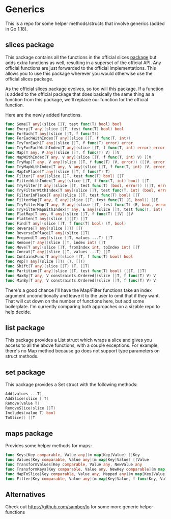 # Generics

This is a repo for some helper methods/structs that involve generics (added in Go 1.18).

## slices package

This package contains all the functions in the official slices [package](https://pkg.go.dev/golang.org/x/exp/slices#Insert) but adds extra functions as well, resulting in a superset of the official API. Any official functions are just forwarded to the official implementations. This allows you to use this package wherever you would otherwise use the official slices package.

As the official slices package evolves, so too will this package. If a function is added to the official package that does basically the same thing as a function from this package, we'll replace our function for the official function.

Here are the newly added functions.

```go
func Some[T any](slice []T, test func(T) bool) bool
func Every[T any](slice []T, test func(T) bool) bool
func ForEach[T any](slice []T, f func(T))
func ForEachWithIndex[T any](slice []T, f func(T, int))
func TryForEach[T any](slice []T, f func(T) error) error
func TryForEachWithIndex[T any](slice []T, f func(T, int) error) error
func Map[T any, V any](slice []T, f func(T) V) []V
func MapWithIndex[T any, V any](slice []T, f func(T, int) V) []V
func TryMap[T any, V any](slice []T, f func(T) (V, error)) ([]V, error)
func TryMapWithIndex[T any, V any](slice []T, f func(T, int) (V, error)) ([]V, error)
func MapInPlace[T any](slice []T, f func(T) T)
func Filter[T any](slice []T, test func(T) bool) []T
func FilterWithIndex[T any](slice []T, f func(T, int) bool) []T
func TryFilter[T any](slice []T, test func(T) (bool, error)) ([]T, error)
func TryFilterWithIndex[T any](slice []T, test func(T, int) (bool, error)) ([]T, error)
func FilterInPlace[T any](slice []T, test func(T) bool) []T
func FilterMap[T any, E any](slice []T, test func(T) (E, bool)) []E
func TryFilterMap[T any, E any](slice []T, test func(T) (E, bool, error)) ([]E, error)
func TryFilterMapWithIndex[T any, E any](slice []T, test func(T, int) (E, bool, error))
func FlatMap[T any, V any](slice []T, f func(T) []V) []V
func Flatten[T any](slice [][]T) []T
func Find[T any](slice []T, f func(T) bool) (T, bool)
func Reverse[T any](slice []T) []T
func ReverseInPlace[T any](slice []T)
func Prepend[T any](slice []T, values ...T) []T
func Remove[T any](slice []T, index int) []T
func Move[T any](slice []T, fromIndex int, toIndex int) []T
func Concat[T any](slice []T, values ...T) []T
func ContainsFunc[T any](slice []T, f func(T) bool) bool
func Pop[T any](slice []T) (T, []T)
func Shift[T any](slice []T) (T, []T)
func Partition[T any](slice []T, test func(T) bool) ([]T, []T)
func MaxBy[T any, V constraints.Ordered](slice []T, f func(T) V) V
func MinBy[T any, V constraints.Ordered](slice []T, f func(T) V) V
```

There's a good chance I'll have the Map/Filter functions take an index argument unconditionally and leave it to the user to omit that if they want. That will cut down on the number of functions here, but add some boilerplate. I'm currently comparing both approaches on a sizable repo to help decide.

## list package

This package provides a List struct which wraps a slice and gives you access to all the above functions, with a couple exceptions. For example, there's no Map method because go does not support type parameters on struct methods.

## set package

This package provides a Set struct with the following methods:

```go
Add(values ...T)
AddSlice(slice []T)
Remove(value T)
RemoveSlice(slice []T)
Includes(value T) bool
ToSlice() []T
```

## maps package

Provides some helper methods for maps:

```go
func Keys[Key comparable, Value any](m map[Key]Value) []Key
func Values[Key comparable, Value any](m map[Key]Value) []Value
func TransformValues[Key comparable, Value any, NewValue any
func TransformKeys[Key comparable, Value any, NewKey comparable](m map[Key]Value, fn func(Key) NewKey) map[NewKey]Value
func MapToSlice[Key comparable, Value any, Mapped any](m map[Key]Value, f func(Key, Value) Mapped) []Mapped
func Filter[Key comparable, Value any](m map[Key]Value, f func(Key, Value) bool) map[Key]Value
```

## Alternatives

Check out https://github.com/samber/lo for some more generic helper functions
